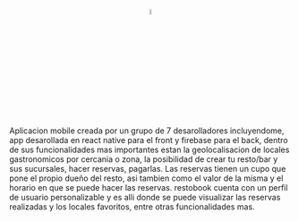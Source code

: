 <p align='center'>
  <kbd>
  <img src='assets/splash.png' width = '05%' height = '05%'>                                                                                    
</kbd>
    </p>

<p
 fontsize= 20  > Aplicacion mobile creada por un grupo de 7 desarolladores incluyendome, app desarollada en react native para el front y firebase para el back, dentro de sus funcionalidades mas importantes estan la geolocalisacion de locales gastronomicos por cercania o zona, la posibilidad de crear tu resto/bar y sus sucursales, hacer reservas, pagarlas. Las reservas tienen un cupo que pone el propio dueño del resto, asi tambien como el valor de la misma y el horario en que se puede hacer las reservas.
restobook cuenta con un perfil de usuario personalizable y es alli donde se puede visualizar las reservas realizadas y los locales favoritos, entre otras funcionalidades mas.<p>
